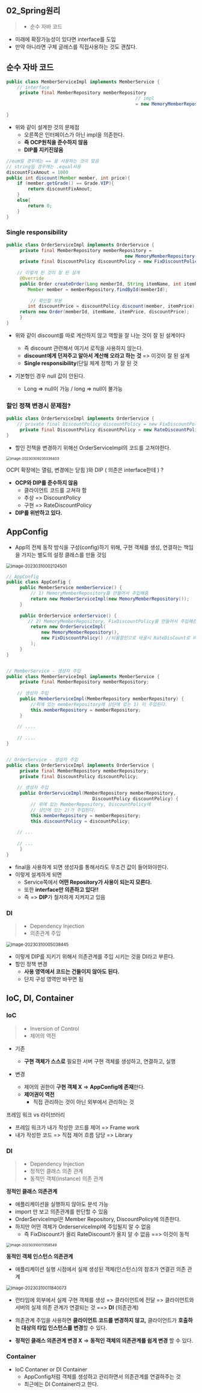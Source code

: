 ## 02_Spring원리

> - 순수 자바 코드

- 미래에 확장가능성이 있다면 interface를 도입
- 만약 아니라면 구체 글래스를 직접사용하는 것도 괜찮다.



## **순수 자바 코드**

```java
public class MemberServiceImpl implements MemberService {
    // interface
     private final MemberRepository memberRepository 
         										// impl
									         	= new MemoryMemberRepository();

}
```

- 위와 같이 설계한 것의 문제점
  - 오른쪽은 인터페이스가 아닌 impl을 의존한다.
  - **즉 OCP원칙을 준수하지 않음**
  - **DIP를 지키진않음**

 

```java
//eum일 경우에는 == 을 사용하는 것이 맞음
// string일 경우에는 .equal사용
discountFixAmout = 1000
public int discount(Member member, int price){
    if (member.getGrade() == Grade.VIP){
        return discountFixAmout;
    }
    else{
        return 0;
    }
}
```



### Single responsibility

```java
public class OrderServiceImpl implements OrderService {
     private final MemberRepository memberRepository =
         									new MemoryMemberRepository();
     private final DiscountPolicy discountPolicy = new FixDiscountPolicy();
    
    // 이렇게 된 것이 잘 된 설계
     @Override
     public Order createOrder(Long memberId, String itemName, int itemPrice) {
     	Member member = memberRepository.findById(memberId);
         
         // 확인할 부분
     	int discountPrice = discountPolicy.discount(member, itemPrice);
     return new Order(memberId, itemName, itemPrice, discountPrice);
     }
}
```

- 위와 같이 discount를 따로 계산하지 않고 역할을 잘 나눈 것이 잘 된 설계이다
  - 즉 discount 관련해서 여기서 로직을 사용하지 않는다.
  - **discount에게 던져주고 알아서 계산해 오라고 하는 것** => 이것이 잘 된 설계
  - **Single responsibility**(단일 체계 정책) 가 잘 된 것 

- 기본형인 경우 null 값이 안된다.
  - Long => null이 가능 / long => null이 불가능



### 할인 정책 변경시 문제점?

```java
public class OrderServiceImpl implements OrderService {
    // private final DiscountPolicy discountPolicy = new FixDiscountPolicy();
     private final DiscountPolicy discountPolicy = new RateDiscountPolicy();
}
```

- 할인 전책을 변경하기 위해선 OrderServiceImpl의 코드를 고쳐야한다.

<img src="./02_Spring원리.assets/image-20230309235336403.png" alt="image-20230309235336403" style="zoom:67%;" />

OCP( 확장에는 열림, 변경에는 닫힘 )와 DIP ( 의존은 interface한테 ) ?

- **OCP와 DIP를 준수하지 않음**
  - 클라이언트 코드를 고쳐햐 함
  - 추상 => DiscountPolicy
  - 구현 => RateDiscountPolicy
- **DIP를 위반하고 있다.**



## AppConfig

- App의 전체 동작 방식을 구성(config)하기 위해, 구현 객체를 생성, 연결하는 책임을 가지는 별도의 설정 클래스를 만들 것임

<img src="./02_Spring원리.assets/image-20230310002124501.png" alt="image-20230310002124501" style="zoom: 80%;" />

```java
// AppConfig
public class AppConfig {
     public MemberService memberService() {
         // 1) MemoryMemberRepository를 만들어서 주입해줌
         return new MemberServiceImpl(new MemoryMemberRepository());
     }
    
     public OrderService orderService() {
		// 2) MemoryMemberRepository, FixDiscountPolicy를 만들어서 주입해준다.
         return new OrderServiceImpl(
             new MemoryMemberRepository(),
             new FixDiscountPolicy() //비율할인으로 바꿀시 RateDisCount로 바꾸면 된다.
         );
     }
}


// MemberService - 생성자 주입
public class MemberServiceImpl implements MemberService {
     private final MemberRepository memberRepository;
    
    // 생성자 주입
     public MemberServiceImpl(MemberRepository memberRepository) {
         //위에 있는 memberRepository에 상단에 있는 1) 이 주입된다.
    	 this.memberRepository = memberRepository;
     }
    
	// ....
    
    // ....
}


// OrderService - 생성자 주입
public class OrderServiceImpl implements OrderService {
     private final MemberRepository memberRepository;
     private final DiscountPolicy discountPolicy;
    
    // 생성자 주입
     public OrderServiceImpl(MemberRepository memberRepository,
                            	DiscountPolicy discountPolicy) {
         // 위에 있는 MemberRepository, DiscountPolicy에
         // 상단에 있는 2)가 주입된다.
         this.memberRepository = memberRepository;
         this.discountPolicy = discountPolicy;
         
	// ...
         
    // ...
     }
}
```

- final을 사용하게 되면 생성자를 통해서라도 무조건 값이 들어와야한다.
- 이렇게 설계하게 되면
  - Service쪽에서 **어떤 Repository가 사용이 되는지 모른다.**
  - 또한 **interface만 의존하고 있다!!**
  - 즉 => **DIP**가 철저하게 지켜지고 있음

### DI

> - Dependency Injection
> - 의존관계 주입

<img src="./02_Spring원리.assets/image-20230310005038445.png" alt="image-20230310005038445" style="zoom:80%;" />

- 이렇게 DIP를 지키기 위해서 의존관계를 주입 시키는 것을 DI라고 부른다.
- 할인 정책 변경
  - **사용 영역에서 코드는 건들이지 않아도 된다.**
  - 단지 구성 영역만 바꾸면 됨



## IoC, DI, Container

### IoC

> - Inversion of Control
> - 제어의 역전

- 기존
  - **구현 객체가 스스로** 필요한 서버 구현 객체를 생성하고, 연결하고, 실행

- 변경
  - 제어의 권한이 **구현 객체 X** => **AppConfig에 존재**한다.
  - **제어권이 역전**
    - 직접 관리하는 것이 아닌 외부에서 관리하는 것

프레임 워크 vs 라이브러리

- 프레임 워크가 내가 작성한 코드를 제어 => Frame work
- 내가 작성한 코드 => 직접 제어 흐름 담당 => Library



### DI

> - Dependency Injection
> - 정적인 클래스 의존 관계
> - 동적인 객체(instance) 의존 관계

**정적인 클래스 의존관계**

- 애플리케이션을 실행하지 않아도 분석 가능
- import 만 보고 의존관계를 판단할 수 있음
- OrderServiceImpl은 Member Repository, DiscountPolicy에 의존한다.
- 하지만 어떤 객체가 OrderserviceImpl에 주입될지 알 수 없음
  - 즉 FixDiscount가 올리 RateDiscount가 올지 알 수 없음 ==> 이것이 동적

<img src="./02_Spring원리.assets/image-20230310011358549.png" alt="image-20230310011358549" style="zoom: 67%;" />



**동적인 객체 인스턴스 의존관계**

- 애플리케이션 실행 시점에서 실제 생성된 객체(인스턴스)의 참조가 연결괸 의존 관계

<img src="./02_Spring원리.assets/image-20230310011840073.png" alt="image-20230310011840073" style="zoom:80%;" />

- 런타임에 외부에서 실제 구현 객체를 생성
  => 클라이언트에 전달
  => 클라이언트와 서버의 실제 의존 관계가 연결되는 것 ==> **DI** (의존관계)

- 의존관계 주입을 사용하면 **클라이언트 코드를 변경하지 않고,**
   클라이언트가 **호출하는 대상의 타입 인스턴스를 변경**할 수 있다.

- **정적인 클래스 의존관계 변경 X** => **동적인 객체의 의존관계를 쉽게 변경** 할 수 있다.



### Container

- IoC Contaner or DI Container
  - AppConfig처럼 객체를 생성하고 관리하면서 의존관계를 연결하주는 것
  - 최근에는 DI Container라고 한다.  